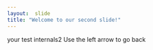 ```yaml
---
layout:  slide
title: "Welcome to our second slide!"
---
```

your test internals2
Use the left arrow to go back
